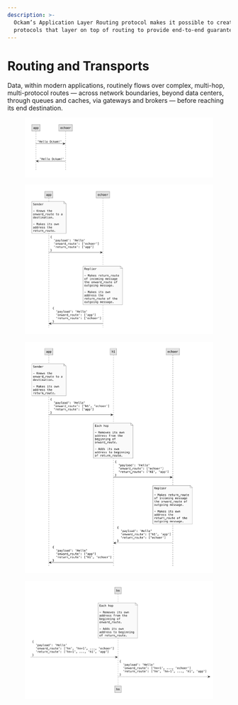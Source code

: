 ```yaml
---
description: >-
  Ockam’s Application Layer Routing protocol makes it possible to create other
  protocols that layer on top of routing to provide end-to-end guarantees.
---
```


# Routing and Transports

Data, within modern applications, routinely flows over complex, multi-hop, multi-protocol routes — across network boundaries, beyond data centers, through queues and caches, via gateways and brokers — before reaching its end destination.

<figure><img src="../../diagrams/plantuml/simple/simple.001.jpeg" alt=""><figcaption></figcaption></figure>

<figure><img src="../../diagrams/plantuml/one-hop/one-hop.001.jpeg" alt=""><figcaption></figcaption></figure>

<figure><img src="../../diagrams/plantuml/two-hops/two-hops.001.jpeg" alt=""><figcaption></figcaption></figure>

<figure><img src="../../diagrams/plantuml/n-hops/n-hops.001.jpeg" alt=""><figcaption></figcaption></figure>
